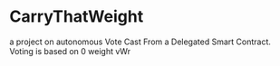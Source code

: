 # CarryThatWeight
a project on autonomous Vote Cast From a Delegated Smart Contract. Voting is based on 0 weight vWr
